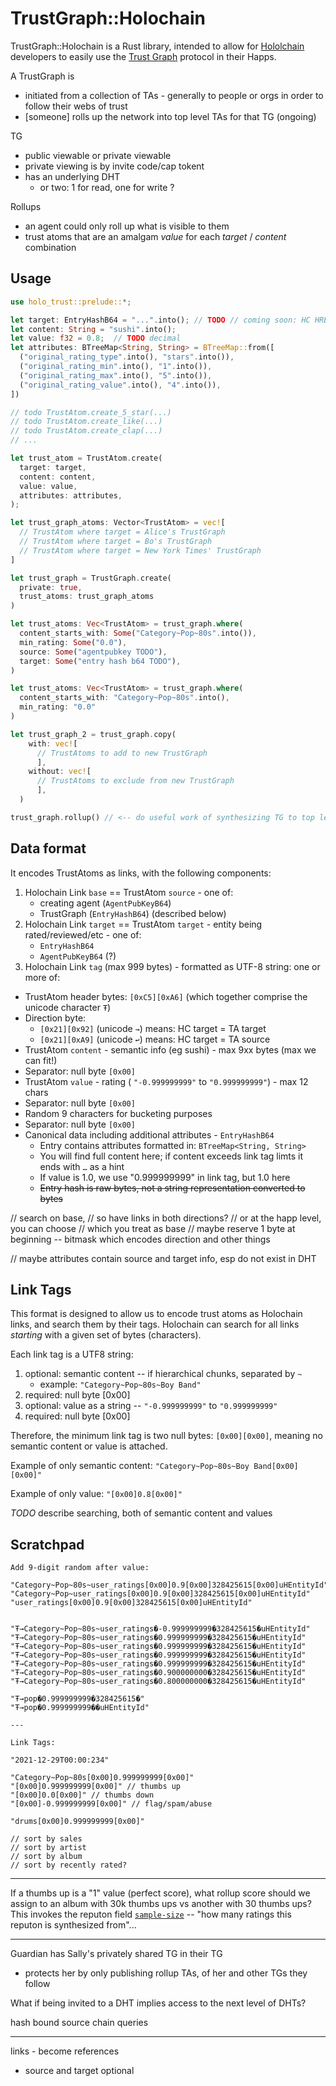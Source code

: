 # TrustGraph::Holochain

TrustGraph::Holochain is a Rust library, intended to allow for [Hololchain](https://www.holochain.org) developers to easily use the [Trust Graph](https://github.com/trustgraph/trustgraph) protocol in their Happs.

A TrustGraph is

- initiated from a collection of TAs - generally to people or orgs in order to follow their webs of trust
- [someone] rolls up the network into top level TAs for that TG (ongoing)

TG

- public viewable or private viewable
- private viewing is by invite code/cap tokent
- has an underlying DHT
  - or two: 1 for read, one for write ?

Rollups

- an agent could only roll up what is visible to them
- trust atoms that are an amalgam _value_ for each _target_ / _content_ combination

## Usage

```rs
use holo_trust::prelude::*;

let target: EntryHashB64 = "...".into(); // TODO // coming soon: HC HREL format hc://appid//hashid
let content: String = "sushi".into();
let value: f32 = 0.8;  // TODO decimal
let attributes: BTreeMap<String, String> = BTreeMap::from([
  ("original_rating_type".into(), "stars".into()),
  ("original_rating_min".into(), "1".into()),
  ("original_rating_max".into(), "5".into()),
  ("original_rating_value".into(), "4".into()),
])

// todo TrustAtom.create_5_star(...)
// todo TrustAtom.create_like(...)
// todo TrustAtom.create_clap(...)
// ...

let trust_atom = TrustAtom.create(
  target: target,
  content: content,
  value: value,
  attributes: attributes,
);

let trust_graph_atoms: Vector<TrustAtom> = vec![
  // TrustAtom where target = Alice's TrustGraph
  // TrustAtom where target = Bo's TrustGraph
  // TrustAtom where target = New York Times' TrustGraph
]

let trust_graph = TrustGraph.create(
  private: true,
  trust_atoms: trust_graph_atoms
)

let trust_atoms: Vec<TrustAtom> = trust_graph.where(
  content_starts_with: Some("Category~Pop~80s".into()),
  min_rating: Some("0.0"),
  source: Some("agentpubkey TODO"),
  target: Some("entry hash b64 TODO"),
)

let trust_atoms: Vec<TrustAtom> = trust_graph.where(
  content_starts_with: "Category~Pop~80s".into(),
  min_rating: "0.0"
)

let trust_graph_2 = trust_graph.copy(
    with: vec![
      // TrustAtoms to add to new TrustGraph
      ],
    without: vec![
      // TrustAtoms to exclude from new TrustGraph
      ],
  )

trust_graph.rollup() // <-- do useful work of synthesizing TG to top level; maybe should be paid, in trust, tokens, or both

```

## Data format

It encodes TrustAtoms as links, with the following components:

1. Holochain Link `base` == TrustAtom `source` - one of:
    - creating agent (`AgentPubKeyB64`)
    - TrustGraph (`EntryHashB64`) (described below)
1. Holochain Link `target` == TrustAtom `target` - entity being rated/reviewed/etc - one of:
    - `EntryHashB64`
    - `AgentPubKeyB64` (?)
1. Holochain Link `tag` (max 999 bytes) - formatted as UTF-8 string: one or more of:
  - TrustAtom header bytes: `[0xC5][0xA6]` (which together comprise the unicode character `Ŧ`)
  - Direction byte:
      - `[0x21][0x92]` (unicode `→`) means: HC target = TA target
      - `[0x21][0xA9]` (unicode `↩`) means: HC target = TA source
  - TrustAtom `content` - semantic info (eg sushi) - max 9xx bytes (max we can fit!)
  - Separator: null byte `[0x00]`
  - TrustAtom `value` - rating ( `"-0.999999999"` to `"0.999999999"`) - max 12 chars
  - Separator: null byte `[0x00]`
  - Random 9 characters for bucketing purposes
  - Separator: null byte `[0x00]`
  - Canonical data including additional attributes - `EntryHashB64`
      - Entry contains attributes formatted in: `BTreeMap<String, String>`
      - You will find full content here; if content exceeds link tag limts it ends with `…` as a hint
      - If value is 1.0, we use "0.999999999" in link tag, but 1.0 here
      - ~~Entry hash is raw bytes, not a string representation converted to bytes~~

// search on base,
// so have links in both directions?
// or at the happ level, you can choose
// which you treat as base
// maybe reserve 1 byte at beginning -- bitmask which encodes direction and other things

// maybe attributes contain source and target info, esp do not exist in DHT

## Link Tags

This format is designed to allow us to encode trust atoms as Holochain links, and search them by their tags.  Holochain can search for all links _starting_ with a given set of bytes (characters).

Each link tag is a UTF8 string:
1. optional: semantic content -- if hierarchical chunks, separated by `~`
    - example: `"Category~Pop~80s~Boy Band"`
1. required: null byte [0x00]
1. optional: value as a string -- `"-0.999999999"` to `"0.999999999"`
1. required: null byte [0x00]

Therefore, the minimum link tag is two null bytes: `[0x00][0x00]`, meaning no semantic content or value is attached.

Example of only semantic content: `"Category~Pop~80s~Boy Band[0x00][0x00]"`

Example of only value: `"[0x00]0.8[0x00]"`

*TODO* describe searching, both of semantic content and values

## Scratchpad

```
Add 9-digit random after value:

"Category~Pop~80s~user_ratings[0x00]0.9[0x00]328425615[0x00]uHEntityId"
"Category~Pop~user_ratings[0x00]0.9[0x00]328425615[0x00]uHEntityId"
"user_ratings[0x00]0.9[0x00]328425615[0x00]uHEntityId"


"Ŧ→Category~Pop~80s~user_ratings�-0.999999999�328425615�uHEntityId"
"Ŧ→Category~Pop~80s~user_ratings�0.999999999�328425615�uHEntityId"
"Ŧ→Category~Pop~80s~user_ratings�0.999999999�328425615�uHEntityId"
"Ŧ→Category~Pop~80s~user_ratings�0.999999999�328425615�uHEntityId"
"Ŧ→Category~Pop~80s~user_ratings�0.999999999�328425615�uHEntityId"
"Ŧ→Category~Pop~80s~user_ratings�0.900000000�328425615�uHEntityId"
"Ŧ→Category~Pop~80s~user_ratings�0.800000000�328425615�uHEntityId"

"Ŧ→pop�0.999999999�328425615�"
"Ŧ→pop�0.999999999��uHEntityId"

---

Link Tags:

"2021-12-29T00:00:234"

"Category~Pop~80s[0x00]0.999999999[0x00]"
"[0x00]0.999999999[0x00]" // thumbs up
"[0x00]0.0[0x00]" // thumbs down
"[0x00]-0.999999999[0x00]" // flag/spam/abuse

"drums[0x00]0.999999999[0x00]"

// sort by sales
// sort by artist
// sort by album
// sort by recently rated?
```

---

If a thumbs up is a "1" value (perfect score), what rollup score should we assign to an album with 30k thumbs ups vs another with 30 thumbs ups?  This invokes the reputon field [`sample-size`](https://datatracker.ietf.org/doc/html/rfc7071#section-6.3) -- "how many ratings this reputon is synthesized from"...

----

Guardian has Sally's privately shared TG in their TG

- protects her by only publishing rollup TAs, of her and other TGs they follow

What if being invited to a DHT implies access to the next level of DHTs?

hash bound source chain queries

----

links - become references
- source and target optional
